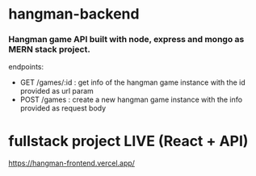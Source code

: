 # hangman-backend
### Hangman game API built with node, express and mongo as MERN stack project.

endpoints:

- GET /games/:id : get info of the hangman game instance with the id provided as url param
- POST /games : create a new hangman game instance with the info provided as request body

# fullstack project LIVE (React + API)

https://hangman-frontend.vercel.app/
